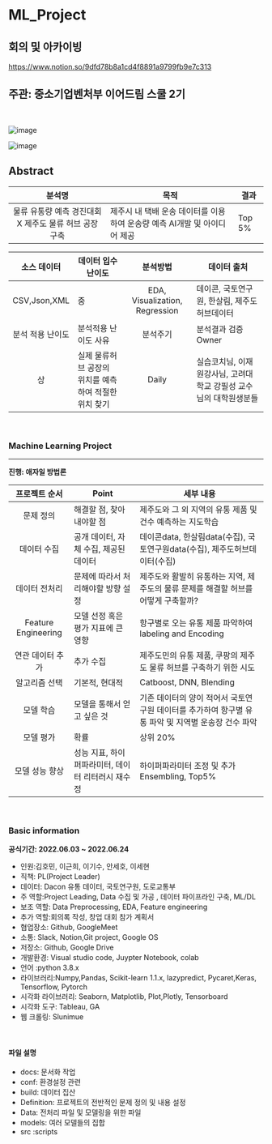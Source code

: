 # ML_Project

## 회의 및 아카이빙 

https://www.notion.so/9dfd78b8a1cd4f8891a9799fb9e7c313

## 주관: 중소기업벤처부 이어드림 스쿨 2기

<br>

![image](https://user-images.githubusercontent.com/86671456/172179003-29299766-6706-4328-a3cf-4ee7684a9b82.png)

![image](https://user-images.githubusercontent.com/86671456/174491977-58a7b4b2-83c5-4b67-ac84-d5efc8c8f992.png)


## Abstract

| 분석명 |목적|결과|
|:-----:|----------|-----|
|물류 유통량 예측 경진대회 X 제주도 물류 허브 공장 구축| 제주시 내 택배 운송 데이터를 이용하여 운송량 예측 AI개발 및 아이디어 제공|Top 5%|

|  소스 데이터 |     데이터 입수 난이도    |      분석방법     |데이터 출처|
|:------------------:| -----|:---------------:|-----------|
|CSV,Json,XML|중 |EDA, Visualization, Regression   |데이콘, 국토연구원, 한살림, 제주도허브데이터|
|  분석 적용 난이도  |     분석적용 난이도 사유    |      분석주기     | 분석결과 검증 Owner|
|상| 실제 물류허브 공장의 위치를 예측하여 적절한 위치 찾기|Daily  | 실습코치님, 이재원강사님, 고려대학교 강필성 교수님의 대학원생분들 |



<br>

### Machine Learning Project 

---
**진행: 애자일 방법론**

|  프로젝트 순서 |     Point    | 세부 내용 |  
|:------------------:| -----|------|
|문제 정의|해결할 점, 찾아내야할 점 |제주도와 그 외 지역의 유통 제품 및 건수 예측하는 지도학습|
|데이터 수집|공개 데이터, 자체 수집, 제공된 데이터 |데이콘data, 한살림data(수집), 국토연구원data(수집), 제주도허브데이터(수집)|   
|데이터 전처리|문제에 따라서 처리해야할 방향 설정 |제주도와 활발히 유통하는 지역, 제주도의 물류 문제를 해결할 허브를 어떻게 구축할까?|
|Feature Engineering|모델 선정 혹은 평가 지표에 큰 영향|항구별로 오는 유통 제품 파악하여 labeling and Encoding|
|연관 데이터 추가|추가 수집 |제주도민의 유통 제품, 쿠팡의 제주도 물류 허브를 구축하기 위한 시도  |
|알고리즘 선택| 기본적, 현대적|Catboost, DNN, Blending|   
|모델 학습|모델을 통해서 얻고 싶은 것 |기존 데이터의 양이 적어서 국토연구원 데이터를 추가하여 항구별 유통 파악 및 지역별 운송장 건수 파악|
|모델 평가|확률 | 상위 20%|
|모델 성능 향상|성능 지표, 하이퍼파라미터, 데이터 리터러시 재수정 |하이퍼파라미터 조정 및 추가 Ensembling, Top5%   |

<br>

### Basic information

**공식기간: 2022.06.03 ~ 2022.06.24**


- 인원:김호민, 이근희, 이기수, 안세호, 이세현
- 직책: PL(Project Leader)
- 데이터: Dacon 유통 데이터, 국토연구원, 도로교통부
- 주 역할:Project Leading, Data 수집  및 가공 , 데이터 파이프라인 구축, ML/DL
- 보조 역할: Data Preprocessing, EDA, Feature engineering
- 추가 역할:회의록 작성, 창업 대회 참가 계획서
- 협업장소: Github, GoogleMeet
- 소통: Slack, Notion,Git project, Google OS
- 저장소: Github, Google Drive
- 개발환경: Visual studio code, Juypter Notebook, colab
- 언어 :python 3.8.x
- 라이브러리:Numpy,Pandas, Scikit-learn 1.1.x, lazypredict, Pycaret,Keras, Tensorflow, Pytorch
- 시각화 라이브러리: Seaborn, Matplotlib, Plot,Plotly, Tensorboard
- 시각화 도구: Tableau, GA
- 웹 크롤링: Slunimue

<br>

#### 파일 설명


- docs: 문서화 작업
- conf: 환경설정 관련
- build: 데이터 집산
- Definition: 프로젝트의 전반적인 문제 정의 및 내용 설정
- Data: 전처리 파일 및 모델링을 위한 파일
- models: 여러 모델들의 집합
- src :scripts
